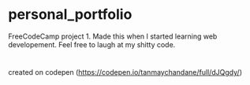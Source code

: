 # personal_portfolio
FreeCodeCamp project 1.
Made this when I started learning web developement. Feel free to laugh at my shitty code.
#
created on codepen (https://codepen.io/tanmaychandane/full/dJQgdy/)
